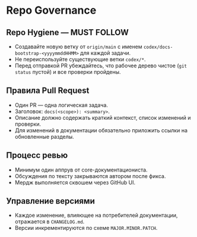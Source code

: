 # Repo Governance

## Repo Hygiene — MUST FOLLOW
- Создавайте новую ветку от `origin/main` с именем `codex/docs-bootstrap-<yyyymmddHHMM>` для каждой задачи.
- Не переиспользуйте существующие ветки `codex/*`.
- Перед отправкой PR убеждайтесь, что рабочее дерево чистое (`git status` пустой) и все проверки пройдены.

## Правила Pull Request
- Один PR — одна логическая задача.
- Заголовок: `docs(<scope>): <summary>`.
- Описание должно содержать краткий контекст, список изменений и проверки.
- Для изменений в документации обязательно приложить ссылки на обновленные разделы.

## Процесс ревью
- Минимум один аппрув от core-документациониста.
- Обсуждения по тексту закрываются автором после фикса.
- Мердж выполняется сквошем через GitHub UI.

## Управление версиями
- Каждое изменение, влияющее на потребителей документации, отражается в `CHANGELOG.md`.
- Версии инкрементируются по схеме `MAJOR.MINOR.PATCH`.
